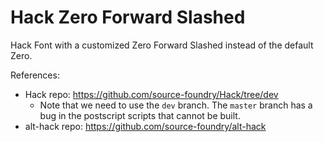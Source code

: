 # Hack Zero Forward Slashed

Hack Font with a customized Zero Forward Slashed instead of the default Zero.

References:

- Hack repo: https://github.com/source-foundry/Hack/tree/dev
  - Note that we need to use the `dev` branch. The `master` branch has a bug in the postscript scripts that cannot be built.
- alt-hack repo: https://github.com/source-foundry/alt-hack
